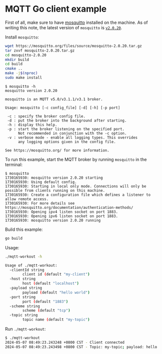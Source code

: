 # MQTT Go client example

First of all, make sure to have [mosquitto](https://github.com/eclipse/mosquitto) installed on the machine. As of writing this note, the latest version of `mosquitto` is [`v2.0.20`](https://github.com/eclipse-mosquitto/mosquitto/releases/tag/v2.0.20).

Install `mosquitto`:

```bash
wget https://mosquitto.org/files/source/mosquitto-2.0.20.tar.gz
tar zxvf mosquitto-2.0.20.tar.gz
cd mosquitto-2.0.20
mkdir build
cd build
cmake ..
make -j$(nproc)
sudo make install
```

```console
$ mosquitto -h
mosquitto version 2.0.20

mosquitto is an MQTT v5.0/v3.1.1/v3.1 broker.

Usage: mosquitto [-c config_file] [-d] [-h] [-p port]

 -c : specify the broker config file.
 -d : put the broker into the background after starting.
 -h : display this help.
 -p : start the broker listening on the specified port.
      Not recommended in conjunction with the -c option.
 -v : verbose mode - enable all logging types. This overrides
      any logging options given in the config file.

See https://mosquitto.org/ for more information.

```

To run this example, start the MQTT broker by running `mosquitto` in the terminal:

```console
$ mosquitto
1730165930: mosquitto version 2.0.20 starting
1730165930: Using default config.
1730165930: Starting in local only mode. Connections will only be possible from clients running on this machine.
1730165930: Create a configuration file which defines a listener to allow remote access.
1730165930: For more details see https://mosquitto.org/documentation/authentication-methods/
1730165930: Opening ipv4 listen socket on port 1883.
1730165930: Opening ipv6 listen socket on port 1883.
1730165930: mosquitto version 2.0.20 running
```

Build this example:

```bash
go build
```

Usage:

```bash
./mqtt-workout -h
```

```bash
Usage of ./mqtt-workout:
  -clientId string
        client id (default "my-client")
  -host string
        host (default "localhost")
  -payload string
        payload (default "hello world")
  -port string
        port (default "1883")
  -scheme string
        scheme (default "tcp")
  -topic string
        topic name (default "my-topic")
```

Run `./mqtt-workout`:

```bash
$ ./mqtt-workout
2024-05-07 08:49:23.243248 +0800 CST - Client connected
2024-05-07 08:49:23.243498 +0800 CST - Topic: my-topic; payload: hello world%
```
